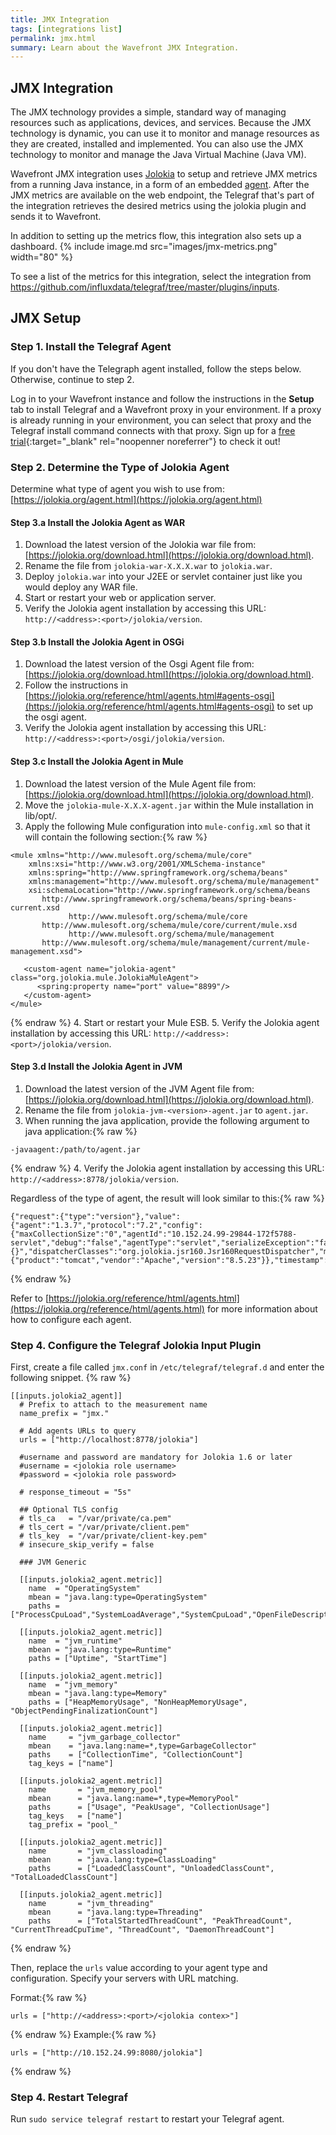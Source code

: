 ```yaml
---
title: JMX Integration
tags: [integrations list]
permalink: jmx.html
summary: Learn about the Wavefront JMX Integration.
---
```

## JMX Integration

The JMX technology provides a simple, standard way of managing resources such as applications, devices, and services. Because the JMX technology is dynamic, you can use it to monitor and manage resources as they are created, installed and implemented. You can also use the JMX technology to monitor and manage the Java Virtual Machine (Java VM).

Wavefront JMX integration uses [Jolokia](https://jolokia.org/) to setup and retrieve JMX metrics from a running Java instance, in a form of an embedded [agent](https://jolokia.org/agent.html). After the JMX metrics are available on the web endpoint, the Telegraf that's part of the integration retrieves the desired metrics using the jolokia plugin and sends it to Wavefront.

In addition to setting up the metrics flow, this integration also sets up a dashboard.
{% include image.md src="images/jmx-metrics.png" width="80" %}


To see a list of the metrics for this integration, select the integration from <https://github.com/influxdata/telegraf/tree/master/plugins/inputs>.
## JMX Setup



### Step 1. Install the Telegraf Agent

If you don't have the Telegraph agent installed, follow the steps below. Otherwise, continue to step 2.

Log in to your Wavefront instance and follow the instructions in the **Setup** tab to install Telegraf and a Wavefront proxy in your environment. If a proxy is already running in your environment, you can select that proxy and the Telegraf install command connects with that proxy. Sign up for a [free trial](https://tanzu.vmware.com/observability?utm_source=docs.vmware.com&utm_medium=referral&utm_campaign=docs-front-page){:target="_blank" rel="noopenner noreferrer"} to check it out!

### Step 2. Determine the Type of Jolokia Agent

Determine what type of agent you wish to use from: [https://jolokia.org/agent.html](https://jolokia.org/agent.html)

#### Step 3.a Install the Jolokia Agent as WAR

1. Download the latest version of the Jolokia war file from: [https://jolokia.org/download.html](https://jolokia.org/download.html).
2. Rename the file from `jolokia-war-X.X.X.war` to `jolokia.war`.
3. Deploy `jolokia.war` into your J2EE or servlet container just like you would deploy any WAR file.
4. Start or restart your web or application server.
5. Verify the Jolokia agent installation by accessing this URL: `http://<address>:<port>/jolokia/version`.

#### Step 3.b Install the Jolokia Agent in OSGi

1. Download the latest version of the Osgi Agent file from: [https://jolokia.org/download.html](https://jolokia.org/download.html).
2. Follow the instructions in [https://jolokia.org/reference/html/agents.html#agents-osgi](https://jolokia.org/reference/html/agents.html#agents-osgi) to set up the osgi agent.
3. Verify the Jolokia agent installation by accessing this URL: `http://<address>:<port>/osgi/jolokia/version`.

#### Step 3.c Install the Jolokia Agent in Mule

1. Download the latest version of the Mule Agent file from: [https://jolokia.org/download.html](https://jolokia.org/download.html).
2. Move the `jolokia-mule-X.X.X-agent.jar` within the Mule installation in lib/opt/.
3. Apply the following Mule configuration into `mule-config.xml` so that it will contain the following section:{% raw %}
```
<mule xmlns="http://www.mulesoft.org/schema/mule/core"
    xmlns:xsi="http://www.w3.org/2001/XMLSchema-instance"
    xmlns:spring="http://www.springframework.org/schema/beans"
    xmlns:management="http://www.mulesoft.org/schema/mule/management"
    xsi:schemaLocation="http://www.springframework.org/schema/beans
       http://www.springframework.org/schema/beans/spring-beans-current.xsd
             http://www.mulesoft.org/schema/mule/core
       http://www.mulesoft.org/schema/mule/core/current/mule.xsd
             http://www.mulesoft.org/schema/mule/management
       http://www.mulesoft.org/schema/mule/management/current/mule-management.xsd">

   <custom-agent name="jolokia-agent" class="org.jolokia.mule.JolokiaMuleAgent">
      <spring:property name="port" value="8899"/>
   </custom-agent>
</mule>
```
{% endraw %}
4. Start or restart your Mule ESB.
5. Verify the Jolokia agent installation by accessing this URL: `http://<address>:<port>/jolokia/version`.

#### Step 3.d Install the Jolokia Agent in JVM

1. Download the latest version of the JVM Agent file from: [https://jolokia.org/download.html](https://jolokia.org/download.html).
2. Rename the file from `jolokia-jvm-<version>-agent.jar` to `agent.jar`.
3. When running the java application, provide the following argument to java application:{% raw %}
```
-javaagent:/path/to/agent.jar
```
{% endraw %}
4. Verify the Jolokia agent installation by accessing this URL: `http://<address>:8778/jolokia/version`.

Regardless of the type of agent, the result will look similar to this:{% raw %}
```
{"request":{"type":"version"},"value":{"agent":"1.3.7","protocol":"7.2","config":{"maxCollectionSize":"0","agentId":"10.152.24.99-29844-172f5788-servlet","debug":"false","agentType":"servlet","serializeException":"false","detectorOptions":"{}","dispatcherClasses":"org.jolokia.jsr160.Jsr160RequestDispatcher","maxDepth":"15","discoveryEnabled":"false","canonicalNaming":"true","historyMaxEntries":"10","includeStackTrace":"true","maxObjects":"0","debugMaxEntries":"100"},"info":{"product":"tomcat","vendor":"Apache","version":"8.5.23"}},"timestamp":1509955465,"status":200}
```
{% endraw %}

Refer to [https://jolokia.org/reference/html/agents.html](https://jolokia.org/reference/html/agents.html) for more information about how to configure each agent.

### Step 4. Configure the Telegraf Jolokia Input Plugin

First, create a file called `jmx.conf` in `/etc/telegraf/telegraf.d` and enter the following snippet.
{% raw %}
```
[[inputs.jolokia2_agent]]
  # Prefix to attach to the measurement name
  name_prefix = "jmx."

  # Add agents URLs to query
  urls = ["http://localhost:8778/jolokia"]

  #username and password are mandatory for Jolokia 1.6 or later
  #username = <jolokia role username>
  #password = <jolokia role password>

  # response_timeout = "5s"

  ## Optional TLS config
  # tls_ca   = "/var/private/ca.pem"
  # tls_cert = "/var/private/client.pem"
  # tls_key  = "/var/private/client-key.pem"
  # insecure_skip_verify = false

  ### JVM Generic

  [[inputs.jolokia2_agent.metric]]
    name  = "OperatingSystem"
    mbean = "java.lang:type=OperatingSystem"
    paths = ["ProcessCpuLoad","SystemLoadAverage","SystemCpuLoad","OpenFileDescriptorCount","CommittedVirtualMemorySize","FreePhysicalMemorySize","FreeSwapSpaceSize","TotalPhysicalMemorySize","TotalSwapSpaceSize","MaxFileDescriptorCount","AvailableProcessors"]

  [[inputs.jolokia2_agent.metric]]
    name  = "jvm_runtime"
    mbean = "java.lang:type=Runtime"
    paths = ["Uptime", "StartTime"]

  [[inputs.jolokia2_agent.metric]]
    name  = "jvm_memory"
    mbean = "java.lang:type=Memory"
    paths = ["HeapMemoryUsage", "NonHeapMemoryUsage", "ObjectPendingFinalizationCount"]

  [[inputs.jolokia2_agent.metric]]
    name     = "jvm_garbage_collector"
    mbean    = "java.lang:name=*,type=GarbageCollector"
    paths    = ["CollectionTime", "CollectionCount"]
    tag_keys = ["name"]

  [[inputs.jolokia2_agent.metric]]
    name       = "jvm_memory_pool"
    mbean      = "java.lang:name=*,type=MemoryPool"
    paths      = ["Usage", "PeakUsage", "CollectionUsage"]
    tag_keys   = ["name"]
    tag_prefix = "pool_"

  [[inputs.jolokia2_agent.metric]]
    name       = "jvm_classloading"
    mbean      = "java.lang:type=ClassLoading"
    paths      = ["LoadedClassCount", "UnloadedClassCount", "TotalLoadedClassCount"]

  [[inputs.jolokia2_agent.metric]]
    name       = "jvm_threading"
    mbean      = "java.lang:type=Threading"
    paths      = ["TotalStartedThreadCount", "PeakThreadCount", "CurrentThreadCpuTime", "ThreadCount", "DaemonThreadCount"]
```
{% endraw %}

Then, replace the `urls` value according to your agent type and configuration. Specify your servers with URL matching.

Format:{% raw %}
```
urls = ["http://<address>:<port>/<jolokia contex>"]
```
{% endraw %}
Example:{% raw %}
```
urls = ["http://10.152.24.99:8080/jolokia"]
```
{% endraw %}

### Step 4. Restart Telegraf

Run `sudo service telegraf restart` to restart your Telegraf agent.


